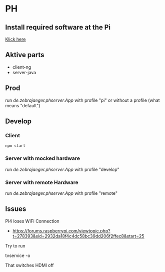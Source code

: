 # PH

## Install required software at the Pi

[Klick here](./pi/install.md)

## Aktive parts

- client-ng
- server-java

## Prod

run *de.zebrajaeger.phserver.App* with profile "pi" or without a profile (what means "default")

## Develop

### Client

    npm start

### Server with mocked hardware

run *de.zebrajaeger.phserver.App* with profile "develop"

### Server with remote Hardware 

run *de.zebrajaeger.phserver.App* with profile "remote"

## Issues

PI4 loses WiFi Connection

- https://forums.raspberrypi.com/viewtopic.php?t=278393&sid=2932da18f4c4dc58bc39dd206f2ffec8&start=25

Try to run

   tvservice -o
   
That switches HDMI off

